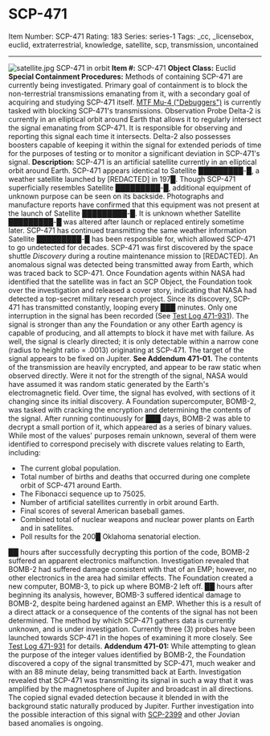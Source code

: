 # SCP-471
Item Number: SCP-471
Rating: 183
Series: series-1
Tags: _cc, _licensebox, euclid, extraterrestrial, knowledge, satellite, scp, transmission, uncontained

---

![satellite.jpg](https://scp-wiki.wdfiles.com/local--files/scp-471/satellite.jpg)
SCP-471 in orbit
**Item #:** SCP-471
**Object Class:** Euclid
**Special Containment Procedures:** Methods of containing SCP-471 are currently being investigated. Primary goal of containment is to block the non-terrestrial transmissions emanating from it, with a secondary goal of acquiring and studying SCP-471 itself. [MTF Mu-4 ("Debuggers")](/task-forces#mu-4) is currently tasked with blocking SCP-471's transmissions.
Observation Probe Delta-2 is currently in an elliptical orbit around Earth that allows it to regularly intersect the signal emanating from SCP-471. It is responsible for observing and reporting this signal each time it intersects. Delta-2 also possesses boosters capable of keeping it within the signal for extended periods of time for the purposes of testing or to monitor a significant deviation in SCP-471's signal.
**Description:** SCP-471 is an artificial satellite currently in an elliptical orbit around Earth. SCP-471 appears identical to Satellite █████████-█, a weather satellite launched by [REDACTED] in 197█. Though SCP-471 superficially resembles Satellite █████████-█, additional equipment of unknown purpose can be seen on its backside. Photographs and manufacture reports have confirmed that this equipment was not present at the launch of Satellite █████████-█. It is unknown whether Satellite █████████-█ was altered after launch or replaced entirely sometime later. SCP-471 has continued transmitting the same weather information Satellite █████████-█ has been responsible for, which allowed SCP-471 to go undetected for decades.
SCP-471 was first discovered by the space shuttle _Discovery_ during a routine maintenance mission to [REDACTED]. An anomalous signal was detected being transmitted away from Earth, which was traced back to SCP-471. Once Foundation agents within NASA had identified that the satellite was in fact an SCP Object, the Foundation took over the investigation and released a cover story, indicating that NASA had detected a top-secret military research project.
Since its discovery, SCP-471 has transmitted constantly, looping every ███ minutes. Only one interruption in the signal has been recorded (See [Test Log 471-931](/test-log-471-931)). The signal is stronger than any the Foundation or any other Earth agency is capable of producing, and all attempts to block it have met with failure. As well, the signal is clearly directed; it is only detectable within a narrow cone (radius to height ratio = .0013) originating at SCP-471. The target of the signal appears to be fixed on Jupiter. **See Addendum 471-01.**
The contents of the transmission are heavily encrypted, and appear to be raw static when observed directly. Were it not for the strength of the signal, NASA would have assumed it was random static generated by the Earth's electromagnetic field. Over time, the signal has evolved, with sections of it changing since its initial discovery. A Foundation supercomputer, BOMB-2, was tasked with cracking the encryption and determining the contents of the signal. After running continuously for ███ days, BOMB-2 was able to decrypt a small portion of it, which appeared as a series of binary values. While most of the values' purposes remain unknown, several of them were identified to correspond precisely with discrete values relating to Earth, including:
  * The current global population.
  * Total number of births and deaths that occurred during one complete orbit of SCP-471 around Earth.
  * The Fibonacci sequence up to 75025.
  * Number of artificial satellites currently in orbit around Earth.
  * Final scores of several American baseball games.
  * Combined total of nuclear weapons and nuclear power plants on Earth and in satellites.
  * Poll results for the 200█ Oklahoma senatorial election.

██ hours after successfully decrypting this portion of the code, BOMB-2 suffered an apparent electronics malfunction. Investigation revealed that BOMB-2 had suffered damage consistent with that of an EMP; however, no other electronics in the area had similar effects. The Foundation created a new computer, BOMB-3, to pick up where BOMB-2 left off. ██ hours after beginning its analysis, however, BOMB-3 suffered identical damage to BOMB-2, despite being hardened against an EMP. Whether this is a result of a direct attack or a consequence of the contents of the signal has not been determined.
The method by which SCP-471 gathers data is currently unknown, and is under investigation.
Currently three (3) probes have been launched towards SCP-471 in the hopes of examining it more closely. See [Test Log 471-931](/test-log-471-931) for details.
**Addendum 471-01:** While attempting to glean the purpose of the integer values identified by BOMB-2, the Foundation discovered a copy of the signal transmitted by SCP-471, much weaker and with an 88 minute delay, being transmitted back at Earth. Investigation revealed that SCP-471 was transmitting its signal in such a way that it was amplified by the magnetosphere of Jupiter and broadcast in all directions. The copied signal evaded detection because it blended in with the background static naturally produced by Jupiter. Further investigation into the possible interaction of this signal with [SCP-2399](/scp-2399) and other Jovian based anomalies is ongoing.